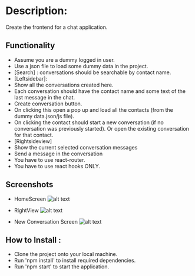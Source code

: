 # Description:

Create the frontend for a chat application.

## Functionality

- Assume you are a dummy logged in user.
- Use a json file to load some dummy data in the project.
- [Search] : conversations should be searchable by contact name.
- [Leftsidebar]:
- Show all the conversations created here.
- Each conversation should have the contact name and some text of the last message in the chat.
- Create conversation button.
- On clicking this open a pop up and load all the contacts (from the dummy data.json/js file).
- On clicking the contact should start a new conversation (if no conversation was previously started). Or open the existing conversation for that contact.
- [Rightsideview]
- Show the current selected conversation messages
- Send a message in the conversation
- You have to use react-router.
- You have to use react hooks ONLY.

## Screenshots

- HomeScreen
  ![alt text]('https://raw.githubusercontent.com/manikpokhetra79/react-chat-app-ui/main/appScreenshots/homeScreen.png')

- RightView
  ![alt text]('https://raw.githubusercontent.com/manikpokhetra79/react-chat-app-ui/main/appScreenshots/conversation%20component.png')

- New Conversation Screen
  ![alt text]('https://raw.githubusercontent.com/manikpokhetra79/react-chat-app-ui/main/appScreenshots/create%20new%20convo.png')

## How to Install :

- Clone the project onto your local machine.
- Run 'npm install' to install required dependencies.
- Run 'npm start' to start the application.

